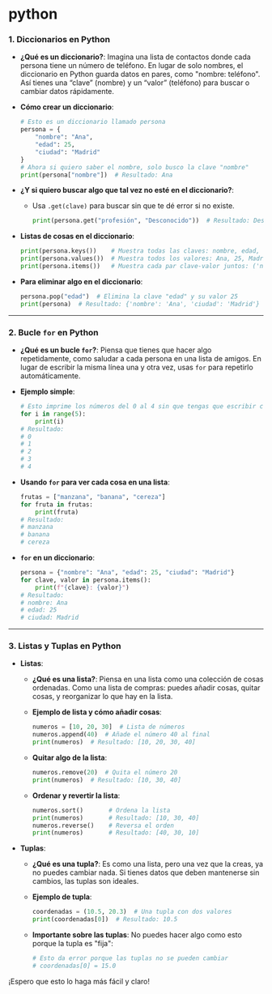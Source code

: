 # python


### 1. **Diccionarios en Python**
   - **¿Qué es un diccionario?**: Imagina una lista de contactos donde cada persona tiene un número de teléfono. En lugar de solo nombres, el diccionario en Python guarda datos en pares, como "nombre: teléfono". Así tienes una “clave” (nombre) y un “valor” (teléfono) para buscar o cambiar datos rápidamente.

   - **Cómo crear un diccionario**:
     ```python
     # Esto es un diccionario llamado persona
     persona = {
         "nombre": "Ana",
         "edad": 25,
         "ciudad": "Madrid"
     }
     # Ahora si quiero saber el nombre, solo busco la clave "nombre"
     print(persona["nombre"])  # Resultado: Ana
     ```

   - **¿Y si quiero buscar algo que tal vez no esté en el diccionario?**:
     - Usa `.get(clave)` para buscar sin que te dé error si no existe.
       ```python
       print(persona.get("profesión", "Desconocido"))  # Resultado: Desconocido
       ```
   
   - **Listas de cosas en el diccionario**:
     ```python
     print(persona.keys())    # Muestra todas las claves: nombre, edad, ciudad
     print(persona.values())  # Muestra todos los valores: Ana, 25, Madrid
     print(persona.items())   # Muestra cada par clave-valor juntos: ('nombre', 'Ana'), etc.
     ```

   - **Para eliminar algo en el diccionario**:
     ```python
     persona.pop("edad")  # Elimina la clave "edad" y su valor 25
     print(persona)  # Resultado: {'nombre': 'Ana', 'ciudad': 'Madrid'}
     ```

---

### 2. **Bucle `for` en Python**
   - **¿Qué es un bucle `for`?**: Piensa que tienes que hacer algo repetidamente, como saludar a cada persona en una lista de amigos. En lugar de escribir la misma línea una y otra vez, usas `for` para repetirlo automáticamente.
   
   - **Ejemplo simple**:
     ```python
     # Esto imprime los números del 0 al 4 sin que tengas que escribir cada número
     for i in range(5):
         print(i)
     # Resultado:
     # 0
     # 1
     # 2
     # 3
     # 4
     ```

   - **Usando `for` para ver cada cosa en una lista**:
     ```python
     frutas = ["manzana", "banana", "cereza"]
     for fruta in frutas:
         print(fruta)
     # Resultado:
     # manzana
     # banana
     # cereza
     ```

   - **`for` en un diccionario**:
     ```python
     persona = {"nombre": "Ana", "edad": 25, "ciudad": "Madrid"}
     for clave, valor in persona.items():
         print(f"{clave}: {valor}")
     # Resultado:
     # nombre: Ana
     # edad: 25
     # ciudad: Madrid
     ```

---

### 3. **Listas y Tuplas en Python**
   - **Listas**:
     - **¿Qué es una lista?**: Piensa en una lista como una colección de cosas ordenadas. Como una lista de compras: puedes añadir cosas, quitar cosas, y reorganizar lo que hay en la lista.

     - **Ejemplo de lista y cómo añadir cosas**:
       ```python
       numeros = [10, 20, 30]  # Lista de números
       numeros.append(40)  # Añade el número 40 al final
       print(numeros)  # Resultado: [10, 20, 30, 40]
       ```
     
     - **Quitar algo de la lista**:
       ```python
       numeros.remove(20)  # Quita el número 20
       print(numeros)  # Resultado: [10, 30, 40]
       ```

     - **Ordenar y revertir la lista**:
       ```python
       numeros.sort()       # Ordena la lista
       print(numeros)       # Resultado: [10, 30, 40]
       numeros.reverse()    # Reversa el orden
       print(numeros)       # Resultado: [40, 30, 10]
       ```

   - **Tuplas**:
     - **¿Qué es una tupla?**: Es como una lista, pero una vez que la creas, ya no puedes cambiar nada. Si tienes datos que deben mantenerse sin cambios, las tuplas son ideales.

     - **Ejemplo de tupla**:
       ```python
       coordenadas = (10.5, 20.3)  # Una tupla con dos valores
       print(coordenadas[0])  # Resultado: 10.5
       ```

     - **Importante sobre las tuplas**: No puedes hacer algo como esto porque la tupla es "fija":
       ```python
       # Esto da error porque las tuplas no se pueden cambiar
       # coordenadas[0] = 15.0
       ```

¡Espero que esto lo haga más fácil y claro!
